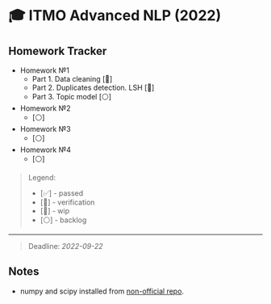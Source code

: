 # 🎓 ITMO Advanced NLP (2022)

## Homework Tracker

- Homework №1
  - Part 1. Data cleaning \[:page_facing_up:\]
  - Part 2. Duplicates detection. LSH \[:page_facing_up:\]
  - Part 3. Topic model \[:white_circle:\]
- Homework №2
  - \[:white_circle:\]
- Homework №3
  - \[:white_circle:\]
- Homework №4
  - \[:white_circle:\]

> Legend:
> - \[:white_check_mark:\] - passed
> - \[:page_facing_up:\] - verification
> - \[:red_circle:\] - wip
> - \[:white_circle:\] - backlog

---

> Deadline: *2022-09-22*

## Notes

- numpy and scipy installed from [non-official repo](https://www.lfd.uci.edu/~gohlke/pythonlibs/).
